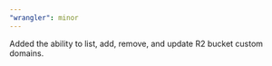 ```yaml
---
"wrangler": minor
---
```


Added the ability to list, add, remove, and update R2 bucket custom domains.
